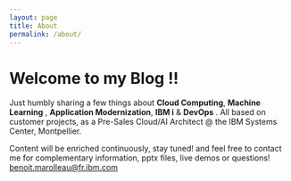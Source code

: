 ```yaml
---
layout: page
title: About
permalink: /about/
---
```


# Welcome to my Blog !! 

Just humbly sharing a few things about **Cloud Computing**, **Machine Learning** , **Application Modernization**, **IBM i** & **DevOps** .  All based on customer projects, as a Pre-Sales Cloud/AI Architect @ the IBM Systems Center, Montpellier.

Content will be enriched continuously, stay tuned!  and feel free to contact me for complementary information, pptx files, live demos or questions! benoit.marolleau@fr.ibm.com
